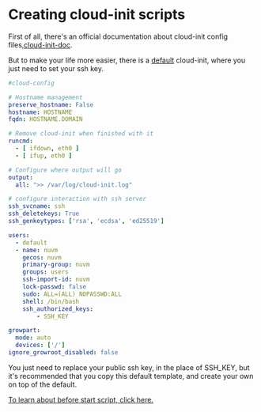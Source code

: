 # Creating cloud-init scripts

First of all, there's an official documentation about cloud-init config files,[cloud-init-doc](http://cloudinit.readthedocs.io/en/latest/).

But to make your life more easier, there is a [default](../cloud-init/default/user-data) cloud-init, where you just need to set your ssh key.

```yaml
#cloud-config

# Hostname management
preserve_hostname: False
hostname: HOSTNAME
fqdn: HOSTNAME.DOMAIN

# Remove cloud-init when finished with it
runcmd:
  - [ ifdown, eth0 ]
  - [ ifup, eth0 ]

# Configure where output will go
output:
  all: ">> /var/log/cloud-init.log"

# configure interaction with ssh server
ssh_svcname: ssh
ssh_deletekeys: True
ssh_genkeytypes: ['rsa', 'ecdsa', 'ed25519']

users:
  - default
  - name: nuvm
    gecos: nuvm
    primary-group: nuvm
    groups: users
    ssh-import-id: nuvm
    lock-passwd: false
    sudo: ALL=(ALL) NOPASSWD:ALL
    shell: /bin/bash
    ssh_authorized_keys:
        - SSH_KEY

growpart:
  mode: auto
  devices: ['/']
ignore_growroot_disabled: false
```
You just need to replace your public ssh key, in the place of SSH_KEY, but it's recommended that you copy this default template, and create your own on top of the default.

[To learn about before start script, click here.](BEFORE_START_SCRIPT.md)
